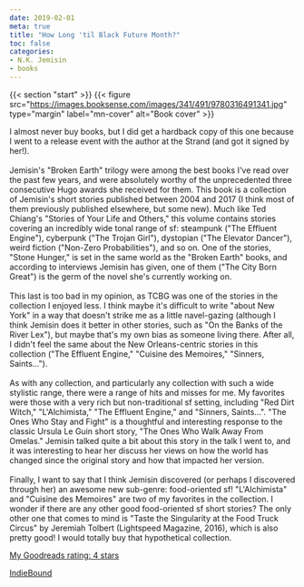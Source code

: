 ```yaml
---
date: 2019-02-01
meta: true
title: "How Long 'til Black Future Month?"
toc: false
categories:
- N.K. Jemisin
- books
---
```


{{< section "start" >}}
{{< figure src="https://images.booksense.com/images/341/491/9780316491341.jpg" type="margin" label="mn-cover" alt="Book cover" >}}

I almost never buy books, but I did get a hardback copy of this one because I went to a release event with the author at the Strand (and got it signed by her!).<br /><br />Jemisin's "Broken Earth" trilogy were among the best books I've read over the past few years, and were absolutely worthy of the unprecedented three consecutive Hugo awards she received for them. This book is a collection of Jemisin's short stories published between 2004 and 2017 (I think most of them previously published elsewhere, but some new). Much like Ted Chiang's "Stories of Your Life and Others," this volume contains stories covering an incredibly wide tonal range of sf: steampunk ("The Effluent Engine"), cyberpunk ("The Trojan Girl"), dystopian ("The Elevator Dancer"), weird fiction ("Non-Zero Probabilities"), and so on. One of the stories, "Stone Hunger," is set in the same world as the "Broken Earth" books, and according to interviews Jemisin has given, one of them ("The City Born Great") is the germ of the novel she's currently working on.<br /><br />This last is too bad in my opinion, as TCBG was one of the stories in the collection I enjoyed less. I think maybe it's difficult to write "about New York" in a way that doesn't strike me as a little navel-gazing (although I think Jemisin does it better in other stories, such as "On the Banks of the River Lex"), but maybe that's my own bias as someone living there. After all, I didn't feel the same about the New Orleans-centric stories in this collection ("The Effluent Engine," "Cuisine des Memoires," "Sinners, Saints...").<br /><br />As with any collection, and particularly any collection with such a wide stylistic range, there were a range of hits and misses for me. My favorites were those with a very rich but non-traditional sf setting, including "Red Dirt Witch," "L'Alchimista," "The Effluent Engine," and "Sinners, Saints...". "The Ones Who Stay and Fight" is a thoughtful and interesting response to the classic Ursula Le Guin short story, "The Ones Who Walk Away From Omelas." Jemisin talked quite a bit about this story in the talk I went to, and it was interesting to hear her discuss her views on how the world has changed since the original story and how that impacted her version. <br /><br />Finally, I want to say that I think Jemisin discovered (or perhaps I discovered through her) an awesome new sub-genre: food-oriented sf! "L'Alchimista" and "Cuisine des Memoires" are two of my favorites in the collection. I wonder if there are any other good food-oriented sf short stories? The only other one that comes to mind is "Taste the Singularity at the Food Truck Circus" by Jeremiah Tolbert (Lightspeed Magazine, 2016), which is also pretty good! I would totally buy that hypothetical collection.

[My Goodreads rating: 4 stars](https://www.goodreads.com/review/show/2610915448)  

[IndieBound](https://www.indiebound.org/book/9780316491341)
